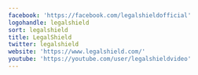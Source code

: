 ```yaml
---
facebook: 'https://facebook.com/legalshieldofficial'
logohandle: legalshield
sort: legalshield
title: LegalShield
twitter: legalshield
website: 'https://www.legalshield.com/'
youtube: 'https://youtube.com/user/legalshieldvideo'
---
```

